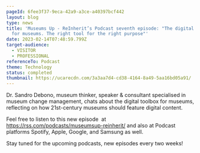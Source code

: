 ```yaml
---
pageId: 6fee3f37-9eca-42a9-a3ce-a40397bcf442
layout: blog
type: news
title: 'Museums Up - ReInherit’s Podcast seventh episode: "The digital toolbox
  for museums. The right tool for the right purpose"'
date: 2023-02-14T07:48:59.799Z
target-audience:
  - VISITOR
  - PROFESSIONAL
referenceTo: Podcast
theme: Technology
status: completed
thumbnail: https://ucarecdn.com/3a3aa7d4-cd38-4164-8a49-5aa16bd05a91/
---
```

Dr. Sandro Debono, museum thinker, speaker & consultant specialised in museum change management, chats about the digital toolbox for museums, reflecting on how 21st-century museums should feature digital content.

Feel free to listen to this new episode  at <https://rss.com/podcasts/museumsup-reinherit/> and also at Podcast platforms Spotify, Apple, Google, and Samsung as well.

Stay tuned for the upcoming podcasts, new episodes every two weeks!